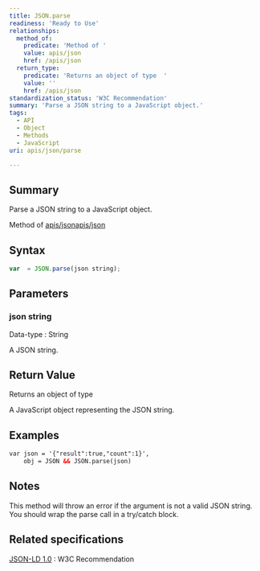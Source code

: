 ```yaml
---
title: JSON.parse
readiness: 'Ready to Use'
relationships:
  method_of:
    predicate: 'Method of '
    value: apis/json
    href: /apis/json
  return_type:
    predicate: 'Returns an object of type  '
    value: ''
    href: /apis/json
standardization_status: 'W3C Recommendation'
summary: 'Parse a JSON string to a JavaScript object.'
tags:
  - API
  - Object
  - Methods
  - JavaScript
uri: apis/json/parse

---
```

## Summary

Parse a JSON string to a JavaScript object.

Method of [apis/json](/apis/json)[apis/json](/apis/json)

## Syntax

``` js
var  = JSON.parse(json string);
```

## Parameters

### json string

 Data-type
:   String

 A JSON string.

## Return Value

Returns an object of type

A JavaScript object representing the JSON string.

## Examples

``` html
var json = '{"result":true,"count":1}',
    obj = JSON && JSON.parse(json)
```

## Notes

This method will throw an error if the argument is not a valid JSON string. You should wrap the parse call in a try/catch block.

## Related specifications

[JSON-LD 1.0](http://www.w3.org/TR/json-ld/)
:   W3C Recommendation
